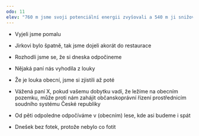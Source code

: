 ```yaml
---
odo: 11
elev: "760 m jsme svoji potenciální energii zvyšovali a 540 m ji snižovali"
---
```


- Vyjeli jsme pomalu
- Jirkovi bylo špatně, tak jsme dojeli akorát do restaurace
- Rozhodli jsme se, že si dneska odpočineme
- Nějaká paní nás vyhodila z louky
- Že je louka obecní, jsme si zjistili až poté
- Vážená paní X, pokud vašemu dobytku vadí, že ležíme na obecním pozemku, může proti nám zahájit občanskoprávní řízení prostřednicím soudního systému České republiky
- Od pěti odpoledne odpočíváme v (obecním) lese, kde asi budeme i spát

- Dnešek bez fotek, protože nebylo co fotit
